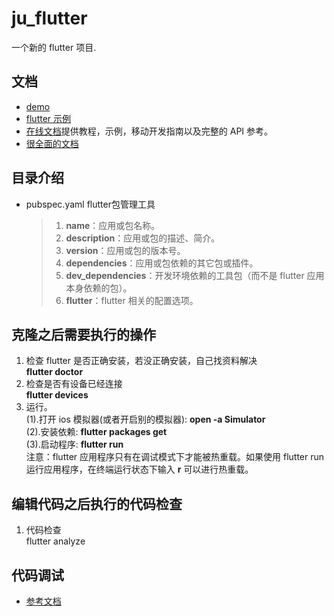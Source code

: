 # ju_flutter
一个新的 flutter 项目.

## 文档
- [demo](https://flutter.dev/docs/get-started/codelab)
- [flutter 示例](https://flutter.dev/docs/cookbook)
- [在线文档](https://flutter.dev/docs)提供教程，示例，移动开发指南以及完整的 API 参考。
- [很全面的文档](https://github.com/flutterchina/flutter-in-action/blob/master/docs/SUMMARY.md)

## 目录介绍
* pubspec.yaml flutter包管理工具
  > 1. **name**：应用或包名称。
  > 2. **description**：应用或包的描述、简介。
  > 3. **version**：应用或包的版本号。
  > 4. **dependencies**：应用或包依赖的其它包或插件。
  > 5. **dev_dependencies**：开发环境依赖的工具包（而不是 flutter 应用本身依赖的包）。
  > 6. **flutter**：flutter 相关的配置选项。

## 克隆之后需要执行的操作
1. 检查 flutter 是否正确安装，若没正确安装，自己找资料解决<br>
  **flutter doctor**
2. 检查是否有设备已经连接<br>
  **flutter devices**
3. 运行。<br>
  (1).打开 ios 模拟器(或者开启别的模拟器): **open -a Simulator**<br>
  (2).安装依赖: **flutter packages get**<br>
  (3).启动程序: **flutter run**<br>
  注意：flutter 应用程序只有在调试模式下才能被热重载。如果使用 flutter run 运行应用程序，在终端运行状态下输入 **r** 可以进行热重载。<br>

## 编辑代码之后执行的代码检查
1. 代码检查<br>
  flutter analyze<br>

## 代码调试
- [参考文档](https://github.com/flutterchina/flutter-in-action/blob/master/docs/chapter2/flutter_app_debug.md)
